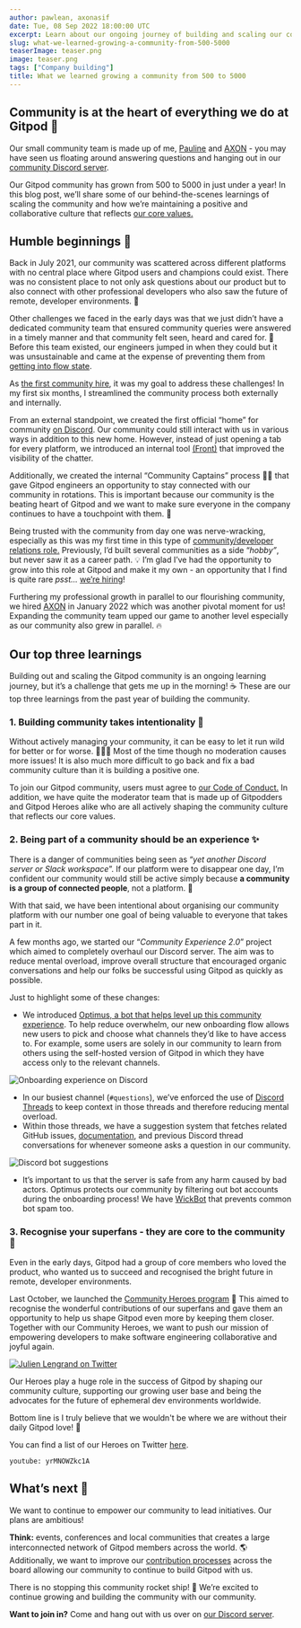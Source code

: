 ```yaml
---
author: pawlean, axonasif
date: Tue, 08 Sep 2022 18:00:00 UTC
excerpt: Learn about our ongoing journey of building and scaling our community at Gitpod!
slug: what-we-learned-growing-a-community-from-500-5000
teaserImage: teaser.png
image: teaser.png
tags: ["Company building"]
title: What we learned growing a community from 500 to 5000
---
```


<script context="module">
  export const prerender = true;
</script>

## Community is at the heart of everything we do at Gitpod 🧡

Our small community team is made up of me, [Pauline](https://twitter.com/paulienuh) and [AXON](https://twitter.com/axonasif) - you may have seen us floating around answering questions and hanging out in our [community Discord server](https://www.gitpod.io/chat).

Our Gitpod community has grown from 500 to 5000 in just under a year! In this blog post, we’ll share some of our behind-the-scenes learnings of scaling the community and how we’re maintaining a positive and collaborative culture that reflects [our core values.](https://www.gitpod.io/blog/gitpod-core-values)

## Humble beginnings 🤲

Back in July 2021, our community was scattered across different platforms with no central place where Gitpod users and champions could exist. There was no consistent place to not only ask questions about our product but to also connect with other professional developers who also saw the future of remote, developer environments. 💭

Other challenges we faced in the early days was that we just didn’t have a dedicated community team that ensured community queries were answered in a timely manner and that community felt seen, heard and cared for. 🧡 Before this team existed, our engineers jumped in when they could but it was unsustainable and came at the expense of preventing them from [getting into flow state](https://www.gitpod.io/blog/psychology-of-devx#the-psychology-of-developer-experience).

As [the first community hire](http://pawlean.com/2021/07/02/as-of-today-im-building-communities-full-time/), it was my goal to address these challenges! In my first six months, I streamlined the community process both externally and internally.

From an external standpoint, we created the first official “home” for community [on Discord](https://www.gitpod.io/chat). Our community could still interact with us in various ways in addition to this new home. However, instead of just opening a tab for every platform, we introduced an internal tool [(Front)](https://www.frontapp.com) that improved the visibility of the chatter.

Additionally, we created the internal “Community Captains” process 🧑‍✈️ that gave Gitpod engineers an opportunity to stay connected with our community in rotations. This is important because our community is the beating heart of Gitpod and we want to make sure everyone in the company continues to have a touchpoint with them. 💯

Being trusted with the community from day one was nerve-wracking, especially as this was my first time in this type of [community/developer relations role.](https://pawlean.com/2021/07/02/as-of-today-im-building-communities-full-time/) Previously, I’d built several communities as a side “_hobby”_, but never saw it as a career path. 💡 I’m glad I’ve had the opportunity to grow into this role at Gitpod and make it my own - an opportunity that I find is quite rare _psst…_ [we’re hiring](https://gitpod.io/careers)!

Furthering my professional growth in parallel to our flourishing community, we hired [AXON](https://twitter.com/axonasif) in January 2022 which was another pivotal moment for us! Expanding the community team upped our game to another level especially as our community also grew in parallel. 🔥

## Our top three learnings

Building out and scaling the Gitpod community is an ongoing learning journey, but it’s a challenge that gets me up in the morning! ☕️ These are our top three learnings from the past year of building the community.

### 1. Building community takes intentionality 💜

Without actively managing your community, it can be easy to let it run wild for better or for worse. 🏃🏻‍♀️ Most of the time though no moderation causes more issues! It is also much more difficult to go back and fix a bad community culture than it is building a positive one.

To join our Gitpod community, users must agree to [our Code of Conduct.](https://github.com/gitpod-io/gitpod#code-of-conduct) In addition, we have quite the moderator team that is made up of Gitpodders and Gitpod Heroes alike who are all actively shaping the community culture that reflects our core values.

### 2. Being part of a community should be an experience ✨

There is a danger of communities being seen as “_yet another Discord server or Slack workspace_”. If our platform were to disappear one day, I’m confident our community would still be active simply because **a community is a group of connected people**, not a platform. 💜

With that said, we have been intentional about organising our community platform with our number one goal of being valuable to everyone that takes part in it.

A few months ago, we started our “_Community Experience 2.0_” project which aimed to completely overhaul our Discord server. The aim was to reduce mental overload, improve overall structure that encouraged organic conversations and help our folks be successful using Gitpod as quickly as possible.

Just to highlight some of these changes:

- We introduced [Optimus, a bot that helps level up this community experience](https://github.com/gitpod-io/optimus). To help reduce overwhelm, our new onboarding flow allows new users to pick and choose what channels they’d like to have access to. For example, some users are solely in our community to learn from others using the self-hosted version of Gitpod in which they have access only to the relevant channels.

![Onboarding experience on Discord](../../../../../static/images/blog/what-we-learned-growing-a-community-from-500-5000/Onboarding_Experience_on_Discord.png "Onboarding experience on Discord")

- In our busiest channel (`#questions`), we’ve enforced the use of [Discord Threads](https://support.discord.com/hc/en-us/articles/4403205878423-Threads-FAQ) to keep context in those threads and therefore reducing mental overload.
- Within those threads, we have a suggestion system that fetches related GitHub issues, [documentation](https://gitpod.io/docs), and previous Discord thread conversations for whenever someone asks a question in our community.

![Discord bot suggestions](../../../../../static/images/blog/what-we-learned-growing-a-community-from-500-5000/Discord_bot_suggestions.png "Discord bot suggestions")

- It’s important to us that the server is safe from any harm caused by bad actors. Optimus protects our community by filtering out bot accounts during the onboarding process! We have [WickBot](https://wickbot.com/) that prevents common bot spam too.

### 3. Recognise your superfans - they are core to the community 🎯

Even in the early days, Gitpod had a group of core members who loved the product, who wanted us to succeed and recognised the bright future in remote, developer environments.

Last October, we launched the [Community Heroes program](https://www.gitpod.io/community/heroes) 🦸 This aimed to recognise the wonderful contributions of our superfans and gave them an opportunity to help us shape Gitpod even more by keeping them closer. Together with our Community Heroes, we want to push our mission of empowering developers to make software engineering collaborative and joyful again.

[![Julien Lengrand on Twitter](../../../../../static/images/blog/what-we-learned-growing-a-community-from-500-5000/Julien_Lengrand-Lambert_on_Twitter.png "Julien Lengrand on Twitter")](https://twitter.com/jlengrand/status/1522865269986799616)

Our Heroes play a huge role in the success of Gitpod by shaping our community culture, supporting our growing user base and being the advocates for the future of ephemeral dev environments worldwide.

Bottom line is I truly believe that we wouldn't be where we are without their daily Gitpod love! 🧡

You can find a list of our Heroes on Twitter [here](https://twitter.com/i/lists/1466436380771377164).

`youtube: yrMNOWZkc1A`

## What’s next 🦩

We want to continue to empower our community to lead initiatives. Our plans are ambitious!

**Think:** events, conferences and local communities that creates a large interconnected network of Gitpod members across the world. 🌎 Additionally, we want to improve our [contribution processes](https://github.com/gitpod-io/.github/blob/main/CONTRIBUTING.md) across the board allowing our community to continue to build Gitpod with us.

There is no stopping this community rocket ship! 🚀 We’re excited to continue growing and building the community with our community.

**Want to join in?** Come and hang out with us over on [our Discord server](https://www.gitpod.io/chat).
